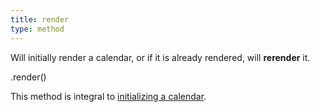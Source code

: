```yaml
---
title: render
type: method
---
```


Will initially render a calendar, or if it is already rendered, will **rerender** it.

<div class='spec' markdown='1'>
.render()
</div>

This method is integral to [initializing a calendar](initialization).
